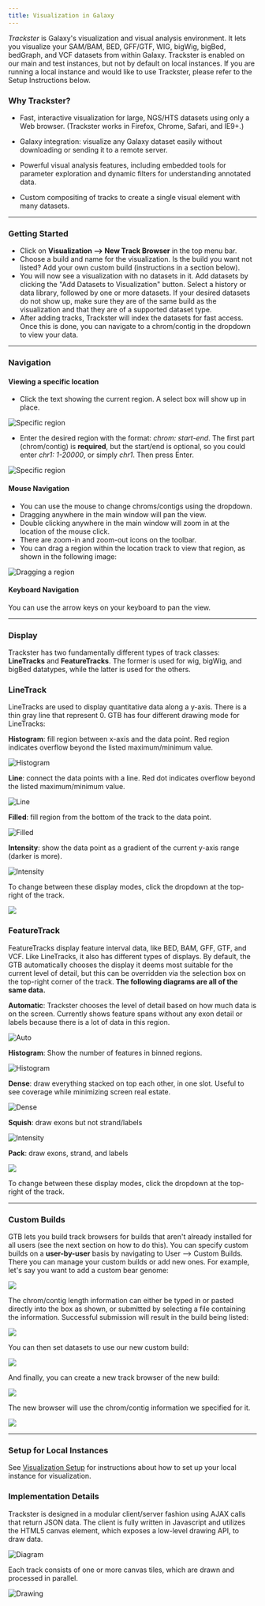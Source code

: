 ```yaml
---
title: Visualization in Galaxy
---
```

*Trackster* is Galaxy's visualization and visual analysis environment. It lets you visualize your SAM/BAM, BED, GFF/GTF, WIG, bigWig, bigBed, bedGraph, and VCF datasets from within Galaxy. Trackster is enabled on our main and test instances, but not by default on local instances. If you are running a local instance and would like to use Trackster, please refer to the Setup Instructions below.

### Why Trackster?

* Fast, interactive visualization for large, NGS/HTS datasets using only a Web browser. (Trackster works in Firefox, Chrome, Safari, and IE9+.)
* Galaxy integration: visualize any Galaxy dataset easily without downloading or sending it to a remote server.

* Powerful visual analysis features, including embedded tools for parameter exploration and dynamic filters for understanding annotated data.
* Custom compositing of tracks to create a single visual element with many datasets.

----

### Getting Started

* Click on **Visualization --> New Track Browser** in the top menu bar.
* Choose a build and name for the visualization. Is the build you want not listed? Add your own custom build (instructions in a section below).
* You will now see a visualization with no datasets in it. Add datasets by clicking the "Add Datasets to Visualization" button. Select a history or data library, followed by one or more datasets. If your desired datasets do not show up, make sure they are of the same build as the visualization and that they are of a supported dataset type.
* After adding tracks, Trackster will index the datasets for fast access. Once this is done, you can navigate to a chrom/contig in the dropdown to view your data.

----

### Navigation

#### Viewing a specific location

* Click the text showing the current region. A select box will show up in place.

![Specific region](/src/learn/visualization/trackster/keyboard1.png)

* Enter the desired region with the format: *chrom: start-end*. The first part (chrom/contig) is **required**, but the start/end is optional, so you could enter *chr1: 1-20000*, or simply *chr1*. Then press Enter.

![Specific region](/src/learn/visualization/trackster/keyboard2.png)


#### Mouse Navigation

* You can use the mouse to change chroms/contigs using the dropdown.
* Dragging anywhere in the main window will pan the view.
* Double clicking anywhere in the main window will zoom in at the location of the mouse click.
* There are zoom-in and zoom-out icons on the toolbar.
* You can drag a region within the location track to view that region, as shown in the following image:

![Dragging a region](/src/learn/visualization/trackster/drag.png)

#### Keyboard Navigation

You can use the arrow keys on your keyboard to pan the view.

----

### Display

Trackster has two fundamentally different types of track classes: **LineTracks** and **FeatureTracks**. The former is used for wig, bigWig, and bigBed datatypes, while the latter is used for the others.

### LineTrack

LineTracks are used to display quantitative data along a y-axis. There is a thin gray line that represent 0. GTB has four different drawing mode for LineTracks:

**Histogram**: fill region between x-axis and the data point. Red region indicates overflow beyond the listed maximum/minimum value.

![Histogram](/src/learn/visualization/trackster/histogram.png)

**Line**: connect the data points with a line. Red dot indicates overflow beyond the listed maximum/minimum value.

![Line](/src/learn/visualization/trackster/line.png)

**Filled**: fill region from the bottom of the track to the data point.

![Filled](/src/learn/visualization/trackster/filled.png)

**Intensity**: show the data point as a gradient of the current y-axis range (darker is more).

![Intensity](/src/learn/visualization/trackster/intensity.png)

To change between these display modes, click the dropdown at the top-right of the track.

![](/src/learn/visualization/trackster/modedrag.png)

### FeatureTrack

FeatureTracks display feature interval data, like BED, BAM, GFF, GTF, and VCF. Like LineTracks, it also has different types of displays.
By default, the GTB automatically chooses the display it deems most suitable for the current level of detail, but this can be overridden
via the selection box on the top-right corner of the track. **The following diagrams are all of the same data.**

**Automatic**: Trackster chooses the level of detail based on how much data is on the screen. Currently shows feature spans without any exon detail or labels because there is a lot of data in this region.

![Auto](/src/learn/visualization/trackster/featauto.png)

**Histogram**: Show the number of features in binned regions.

![Histogram](/src/learn/visualization/trackster/feathist.png)

**Dense**: draw everything stacked on top each other, in one slot. Useful to see coverage while minimizing screen real estate.

![Dense](/src/learn/visualization/trackster/featdense.png)

**Squish**: draw exons but not strand/labels

![Intensity](/src/learn/visualization/trackster/featsquish.png)

**Pack**: draw exons, strand, and labels

![](/src/learn/visualization/trackster/featpack.png)

To change between these display modes, click the dropdown at the top-right of the track.

----

### Custom Builds

GTB lets you build track browsers for builds that aren't already installed for all users (see the next section on how to do this). You can specify custom builds on a **user-by-user** basis by navigating to User --> Custom Builds. There you can manage your custom builds or add new ones. For example, let's say you want to add a custom bear genome:

![](/src/learn/visualization/trackster/custom1.png)

The chrom/contig length information can either be typed in or pasted directly into the box as shown, or submitted by selecting a file containing the information. Successful submission will result in the build being listed:

![](/src/learn/visualization/trackster/custom2.png)

You can then set datasets to use our new custom build:

![](/src/learn/visualization/trackster/custom3.png)

And finally, you can create a new track browser of the new build:

![](/src/learn/visualization/trackster/custom4.png)

The new browser will use the chrom/contig information we specified for it.

![](/src/learn/visualization/trackster/custom5.png)

----

### Setup for Local Instances

See [Visualization Setup](/src/visualization-setup/index.md) for instructions about how to set up your local instance for visualization.

### Implementation Details

Trackster is designed in a modular client/server fashion using AJAX calls that return JSON data. The client is fully written in Javascript and utilizes the HTML5 canvas element, which exposes a low-level drawing API, to draw data.

![Diagram](/src/learn/visualization/trackster/tracksterdiagram.png)

Each track consists of one or more canvas tiles, which are drawn and processed in parallel.

![Drawing](/src/learn/visualization/trackster/drawingmethod.png)
